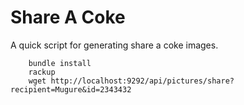 Share A Coke
============

A quick script for generating share a coke images.

```
    bundle install
    rackup
    wget http://localhost:9292/api/pictures/share?recipient=Mugure&id=2343432
```